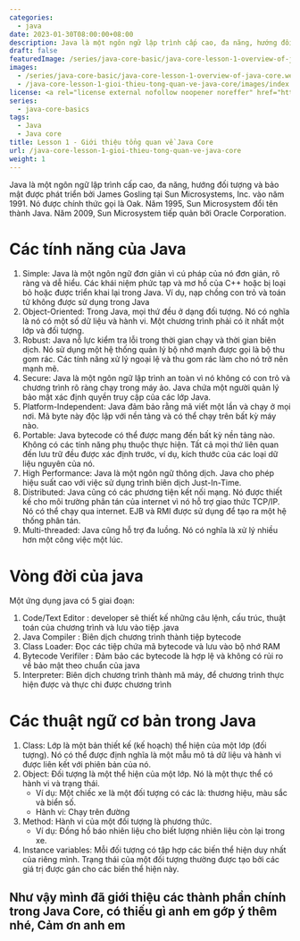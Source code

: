 ```yaml
---
categories:
  - java
date: 2023-01-30T08:00:00+08:00
description: Java là một ngôn ngữ lập trình cấp cao, đa năng, hướng đối tượng và bảo mật được phát triển bởi James Gosling tại Sun Microsystems, Inc. vào năm 1991. Nó được chính thức gọi là Oak. Năm 1995, Sun Microsystem đổi tên thành Java. Năm 2009, Sun Microsystem tiếp quản bởi Oracle Corporation.
draft: false
featuredImage: /series/java-core-basic/java-core-lesson-1-overview-of-java-core.webp
images:
  - /series/java-core-basic/java-core-lesson-1-overview-of-java-core.webp
  - /java-core-lesson-1-gioi-thieu-tong-quan-ve-java-core/images/index.png
license: <a rel="license external nofollow noopener noreffer" href="https://creativecommons.org/licenses/by-nc/4.0/" target="_blank">CC BY-NC 4.0</a>
series:
  - java-core-basics
tags:
  - Java
  - Java core
title: Lesson 1 - Giới thiệu tổng quan về Java Core
url: /java-core-lesson-1-gioi-thieu-tong-quan-ve-java-core
weight: 1
---
```


Java là một ngôn ngữ lập trình cấp cao, đa năng, hướng đối tượng và bảo mật được phát triển bởi James Gosling tại Sun Microsystems, Inc. vào năm 1991. Nó được chính thức gọi là Oak. Năm 1995, Sun Microsystem đổi tên thành Java. Năm 2009, Sun Microsystem tiếp quản bởi Oracle Corporation.

# Các tính năng của Java

1. Simple: Java là một ngôn ngữ đơn giản vì cú pháp của nó đơn giản, rõ ràng và dễ hiểu. Các khái niệm phức tạp và mơ hồ của C++ hoặc bị loại bỏ hoặc được triển khai lại trong Java. Ví dụ, nạp chồng con trỏ và toán tử không được sử dụng trong Java
2. Object-Oriented: Trong Java, mọi thứ đều ở dạng đối tượng. Nó có nghĩa là nó có một số dữ liệu và hành vi. Một chương trình phải có ít nhất một lớp và đối tượng.
3. Robust: Java nỗ lực kiểm tra lỗi trong thời gian chạy và thời gian biên dịch. Nó sử dụng một hệ thống quản lý bộ nhớ mạnh được gọi là bộ thu gom rác. Các tính năng xử lý ngoại lệ và thu gom rác làm cho nó trở nên mạnh mẽ.
4. Secure: Java là một ngôn ngữ lập trình an toàn vì nó không có con trỏ và chương trình rõ ràng chạy trong máy ảo. Java chứa một người quản lý bảo mật xác định quyền truy cập của các lớp Java.
5. Platform-Independent: Java đảm bảo rằng mã viết một lần và chạy ở mọi nơi. Mã byte này độc lập với nền tảng và có thể chạy trên bất kỳ máy nào.
6. Portable: Java bytecode có thể được mang đến bất kỳ nền tảng nào. Không có các tính năng phụ thuộc thực hiện. Tất cả mọi thứ liên quan đến lưu trữ đều được xác định trước, ví dụ, kích thước của các loại dữ liệu nguyên của nó.
7. High Performance: Java là một ngôn ngữ thông dịch. Java cho phép hiệu suất cao với việc sử dụng trình biên dịch Just-In-Time.
8. Distributed: Java cũng có các phương tiện kết nối mạng. Nó được thiết kế cho môi trường phân tán của internet vì nó hỗ trợ giao thức TCP/IP. Nó có thể chạy qua internet. EJB và RMI được sử dụng để tạo ra một hệ thống phân tán.
9. Multi-threaded: Java cũng hỗ trợ đa luồng. Nó có nghĩa là xử lý nhiều hơn một công việc một lúc.

# Vòng đời của java

Một ứng dụng java có 5 giai đoạn:

1. Code/Text Editor : developer sẽ thiết kế những câu lệnh, cấu trúc, thuật toán của chương trình và lưu vào tiệp .java
2. Java Compiler : Biên dịch chương trình thành tiệp bytecode
3. Class Loader: Đọc các tiệp chứa mã bytecode và lưu vào bộ nhớ RAM
4. Bytecode Verifiler : Đảm bảo các bytecode là hợp lệ và không có rủi ro về bảo mật theo chuẩn của java
5. Interpreter: Biên dịch chương trình thành mã máy, để chương trình thực hiện được và thực chi được chương trình

# Các thuật ngữ cơ bản trong Java

1. Class: Lớp là một bản thiết kế (kế hoạch) thể hiện của một lớp (đối tượng). Nó có thể được định nghĩa là một mẫu mô tả dữ liệu và hành vi được liên kết với phiên bản của nó.
2. Object: Đối tượng là một thể hiện của một lớp. Nó là một thực thể có hành vi và trạng thái.
   - Ví dụ: Một chiếc xe là một đối tượng có các là: thương hiệu, màu sắc và biển số.
   - Hành vi: Chạy trên đường
3. Method: Hành vi của một đối tượng là phương thức.
   - Ví dụ: Đồng hồ báo nhiên liệu cho biết lượng nhiên liệu còn lại trong xe.
4. Instance variables: Mỗi đối tượng có tập hợp các biến thể hiện duy nhất của riêng mình. Trạng thái của một đối tượng thường được tạo bởi các giá trị được gán cho các biến thể hiện này.

## Như vậy mình đã giới thiệu các thành phần chính trong Java Core, có thiếu gì anh em gớp ý thêm nhé, Cảm ơn anh em
